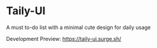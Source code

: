 # Taily-UI
A must to-do list with a minimal cute design for daily usage

Development Preview: https://taily-ui.surge.sh/
